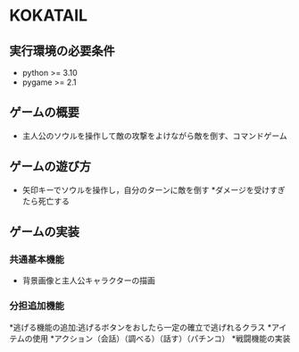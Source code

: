 # KOKATAIL

## 実行環境の必要条件
* python >= 3.10
* pygame >= 2.1

## ゲームの概要
* 主人公のソウルを操作して敵の攻撃をよけながら敵を倒す、コマンドゲーム

## ゲームの遊び方
* 矢印キーでソウルを操作し，自分のターンに敵を倒す
*ダメージを受けすぎたら死亡する

## ゲームの実装
### 共通基本機能
* 背景画像と主人公キャラクターの描画

### 分担追加機能
*逃げる機能の追加:逃げるボタンをおしたら一定の確立で逃げれるクラス
*アイテムの使用
*アクション（会話）（調べる）（話す）（パチンコ）
*戦闘機能の実装